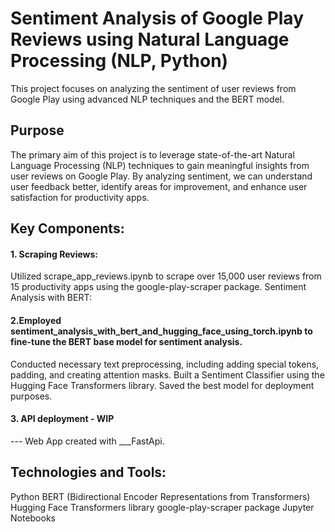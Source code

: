 # Sentiment Analysis of Google Play Reviews using Natural Language Processing (NLP, Python)
This project focuses on analyzing the sentiment of user reviews from Google Play using advanced NLP techniques and the BERT model.

## Purpose
The primary aim of this project is to leverage state-of-the-art Natural Language Processing (NLP) techniques to gain meaningful insights from user reviews on Google Play. By analyzing sentiment, we can understand user feedback better, identify areas for improvement, and enhance user satisfaction for productivity apps.

## Key Components:
#### 1. Scraping Reviews:
Utilized scrape_app_reviews.ipynb to scrape over 15,000 user reviews from 15 productivity apps using the google-play-scraper package.
Sentiment Analysis with BERT:

#### 2.Employed sentiment_analysis_with_bert_and_hugging_face_using_torch.ipynb to fine-tune the BERT base model for sentiment analysis.
Conducted necessary text preprocessing, including adding special tokens, padding, and creating attention masks.
Built a Sentiment Classifier using the Hugging Face Transformers library.
Saved the best model for deployment purposes.

#### 3. API deployment - WIP 
--- Web App created with ___FastApi.

## Technologies and Tools:
Python
BERT (Bidirectional Encoder Representations from Transformers)
Hugging Face Transformers library
google-play-scraper package
Jupyter Notebooks
